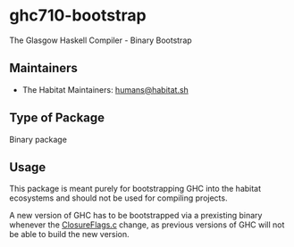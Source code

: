 # ghc710-bootstrap

The Glasgow Haskell Compiler - Binary Bootstrap

## Maintainers

* The Habitat Maintainers: <humans@habitat.sh>

## Type of Package

Binary package

## Usage

This package is meant purely for bootstrapping GHC into the habitat ecosystems
and should not be used for compiling projects.

A new version of GHC has to be bootstrapped via a prexisting binary whenever
the [ClosureFlags.c](https://github.com/ghc/ghc/blob/master/rts/ClosureFlags.c)
change, as previous versions of GHC will not be able to build the new version.
